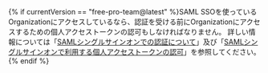 {% if currentVersion == "free-pro-team@latest" %}SAML SSOを使っているOrganizationにアクセスしているなら、認証を受ける前にOrganizationにアクセスするための個人アクセストークンの認可もしなければなりません。 詳しい情報については「[SAMLシングルサインオンでの認証について](/github/authenticating-to-github/about-authentication-with-saml-single-sign-on)」及び「[SAMLシングルサインオンで利用する個人アクセストークンの認可](/github/authenticating-to-github/authorizing-a-personal-access-token-for-use-with-saml-single-sign-on)」を参照してください。{% endif %}
